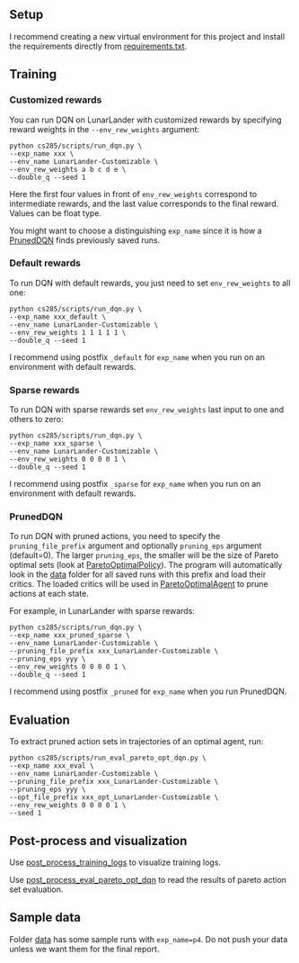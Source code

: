 ## Setup
I recommend creating a new virtual environment for this project and
install the requirements directly from [requirements.txt](requirements.txt).

## Training

### Customized rewards
You can run DQN on LunarLander with customized rewards by specifying
reward weights in the `--env_rew_weights` argument:
```shell
python cs285/scripts/run_dqn.py \
--exp_name xxx \
--env_name LunarLander-Customizable \
--env_rew_weights a b c d e \
--double_q --seed 1
```
Here the first four values in front of `env_rew_weights` correspond to
intermediate rewards, and the last value corresponds to the final reward. 
Values can be float type.

You might want to choose a distinguishing `exp_name` 
since it is how a [PrunedDQN](cs285/critics/dqn_critic.py) finds previously saved runs.

### Default rewards
To run DQN with default rewards, you just need to set `env_rew_weights` to all one:
```shell
python cs285/scripts/run_dqn.py \
--exp_name xxx_default \
--env_name LunarLander-Customizable \
--env_rew_weights 1 1 1 1 1 \
--double_q --seed 1
```
I recommend using postfix `_default` for `exp_name` 
when you run on an environment with default rewards.

### Sparse rewards 
To run DQN with sparse rewards set `env_rew_weights` 
last input to one and others to zero:
```shell
python cs285/scripts/run_dqn.py \
--exp_name xxx_sparse \
--env_name LunarLander-Customizable \
--env_rew_weights 0 0 0 0 1 \
--double_q --seed 1
```
I recommend using postfix `_sparse` for `exp_name` 
when you run on an environment with default rewards.

### PrunedDQN
To run DQN with pruned actions, you need to specify the `pruning_file_prefix` argument and
optionally `pruning_eps` argument (default=0). The larger `pruning_eps`, the smaller will be the size of Pareto optimal sets 
(look at [ParetoOptimalPolicy](cs285/policies/pareto_opt_policy.py)). 
The program will automatically look in the [data](data) folder for all saved runs with
this prefix and load their critics. 
The loaded critics will be used in [ParetoOptimalAgent](cs285/agents/pareto_opt_agent.py)
to prune actions at each state. 

For example, in LunarLander with sparse rewards:
```shell
python cs285/scripts/run_dqn.py \
--exp_name xxx_pruned_sparse \
--env_name LunarLander-Customizable \
--pruning_file_prefix xxx_LunarLander-Customizable \
--pruning_eps yyy \
--env_rew_weights 0 0 0 0 1 \
--double_q --seed 1
```
I recommend using postfix `_pruned` for `exp_name` 
when you run PrunedDQN.


## Evaluation
To extract pruned action sets in trajectories of an optimal agent, run:
```shell
python cs285/scripts/run_eval_pareto_opt_dqn.py \
--exp_name xxx_eval \
--env_name LunarLander-Customizable \
--pruning_file_prefix xxx_LunarLander-Customizable \
--pruning_eps yyy \
--opt_file_prefix xxx_opt_LunarLander-Customizable \
--env_rew_weights 0 0 0 0 1 \
--seed 1
```


## Post-process and visualization
Use [post_process_training_logs](cs285/scripts/post_process_training_logs.py) to visualize training logs.

Use [post_process_eval_pareto_opt_dqn](cs285/scripts/post_process_eval_pareto_opt_dqn.py)
to read the results of pareto action set evaluation.

## Sample data
Folder [data](data) has some sample runs with `exp_name=p4`. 
Do not push your data unless we want them for the final report.